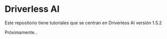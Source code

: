 # Driverless AI

Este repositorio tiene tutoriales que se centran en Driverless AI versión 1.5.2

Próximamente..
